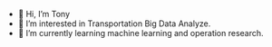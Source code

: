 - 👋 Hi, I’m Tony
- 👀 I’m interested in Transportation Big Data Analyze.
- 🌱 I’m currently learning machine learning and operation research.

<!---
TransTony/TransTony is a ✨ special ✨ repository because its `README.md` (this file) appears on your GitHub profile.
You can click the Preview link to take a look at your changes.
--->
